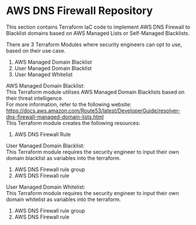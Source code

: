 # AWS DNS Firewall Repository

This section contains Terraform IaC code to implement AWS DNS Firewall to Blacklist domains based on AWS Managed Lists or Self-Managed Blacklists.

There are 3 Terraform Modules where security engineers can opt to use, based on their use case.

1. AWS Managed Domain Blacklist
2. User Managed Domain Blacklist
3. User Managed Whitelist


AWS Managed Domain Blacklist: <br>
This Terraform module utilises AWS Managed Domain Blacklists based on their threat intelligence. <br>
For more information, refer to the following website: https://docs.aws.amazon.com/Route53/latest/DeveloperGuide/resolver-dns-firewall-managed-domain-lists.html <br>
This Terraform module creates the following resources:
1.  AWS DNS Firewall Rule 

User Managed Domain Blacklist: <br>
This Terraform module requires the security engineer to input their own domain blacklist as variables into the terraform.
1. AWS DNS Firewall rule group
2. AWS DNS Firewall rule 


User Managed Domain Whitelist: <br>
This Terraform module requires the security engineer to input their own domain whitelist as variables into the terraform.
1. AWS DNS Firewall rule group
2. AWS DNS Firewall rule 
